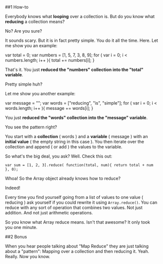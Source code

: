 ##1  How-to

Everybody knows what **looping** over a collection is. But do you know what **reducing** a collection means?

No? Are you sure?

It sounds scary. But it is in fact pretty simple. You do it all the time. 
Here. Let me show you an example:

<!--code lang=javascript linenums=true-->

var total = 0;
var numbers = [1, 5, 7, 3, 8, 9];
for ( var i = 0; i < numbers.length; i++ ){
    total += numbers[i];
}

That's it. You just **reduced the "numbers" collection into the "total" variable**. 

Pretty simple huh?

Let me show you another example:

<!--code lang=javascript linenums=true-->

var message = "";
var words = ["reducing", "is", "simple"];
for ( var i = 0; i < words.length; i++ ){
    message += words[i];
}

You just **reduced the "words" collection into the "message" variable**.

You see the pattern right?

You start with a **collection** ( words ) and a **variable** ( message ) with an **initial value** ( the empty string in this case ). You then iterate over the collection and append ( or add ) the values to the variable.

So what's the big deal, you ask? Well. Check this out:

<!--code lang=javascript linenums=true-->

	var sum = [1, 2, 3].reduce( function(total, num){ return total + num }, 0);

Whoa! So the Array object already knows how to reduce? 

Indeed!

Every time you find yourself going from a list of values to one value ( reducing ) ask yourself if you could rewrite it using `Array.reduce()`. You can reduce with any sort of operation that combines two values. Not just addition. And not just arithmetic operations.

So you know what Array reduce means. Isn't that awesome? It only took you one minute.

##2  Bonus

When you hear people talking about "Map Reduce" they are just talking about a "pattern": Mapping over a collection and then reducing it. Yeah. Really. Now you know.
